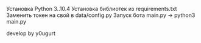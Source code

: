 Установка Python 3..10.4
Установка библиотек из requirements.txt
Заменить токен на свой в data/config.py
Запуск бота main.py -> python3 main.py

develop by y0ugurt
